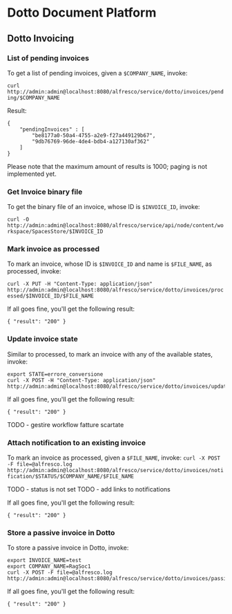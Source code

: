 # Dotto Document Platform

## Dotto Invoicing

### List of pending invoices
To get a list of pending invoices, given a `$COMPANY_NAME`, invoke:

`curl http://admin:admin@localhost:8080/alfresco/service/dotto/invoices/pending/$COMPANY_NAME`

Result:
```
{
    "pendingInvoices" : [
        "be8177a0-50a4-4755-a2e9-f27a449129b67",
        "9db76769-96de-4de4-bdb4-a127130af362"
    ]
}
```
Please note that the maximum amount of results is 1000; paging is not implemented yet.

### Get Invoice binary file
To get the binary file of an invoice, whose ID is `$INVOICE_ID`, invoke:

`curl -O http://admin:admin@localhost:8080/alfresco/service/api/node/content/workspace/SpacesStore/$INVOICE_ID`

### Mark invoice as processed
To mark an invoice, whose ID is `$INVOICE_ID` and name is `$FILE_NAME`, as processed, invoke:

`curl -X PUT -H "Content-Type: application/json" http://admin:admin@localhost:8080/alfresco/service/dotto/invoices/processed/$INVOICE_ID/$FILE_NAME`

If all goes fine, you'll get the following result:
```
{ "result": "200" }
```

### Update invoice state
Similar to processed, to mark an invoice with any of the available states, invoke:

```
export STATE=errore_conversione
curl -X POST -H "Content-Type: application/json" http://admin:admin@localhost:8080/alfresco/service/dotto/invoices/update/$INVOICE_ID/$STATE
```

If all goes fine, you'll get the following result:
```
{ "result": "200" }
```

TODO - gestire workflow fatture scartate
### Attach notification to an existing invoice
To mark an invoice as processed, given a `$FILE_NAME`, invoke:
`curl -X POST -F file=@alfresco.log http://admin:admin@localhost:8080/alfresco/service/dotto/invoices/notification/$STATUS/$COMPANY_NAME/$FILE_NAME`

TODO - status is not set
TODO - add links to notifications

If all goes fine, you'll get the following result:
```
{ "result": "200" }
```

### Store a passive invoice in Dotto
To store a passive invoice in Dotto, invoke:
```
export INVOICE_NAME=test
export COMPANY_NAME=RagSoc1
curl -X POST -F file=@alfresco.log http://admin:admin@localhost:8080/alfresco/service/dotto/invoices/passive/$COMPANY_NAME/$INVOICE_NAME
```

If all goes fine, you'll get the following result:
```
{ "result": "200" }
```